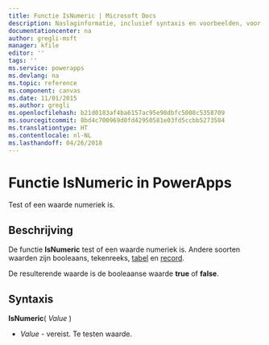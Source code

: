 ```yaml
---
title: Functie IsNumeric | Microsoft Docs
description: Naslaginformatie, inclusief syntaxis en voorbeelden, voor de functie IsNumeric in PowerApps
documentationcenter: na
author: gregli-msft
manager: kfile
editor: ''
tags: ''
ms.service: powerapps
ms.devlang: na
ms.topic: reference
ms.component: canvas
ms.date: 11/01/2015
ms.author: gregli
ms.openlocfilehash: b21d0183af4ba6157ac95e98dbfc5008c5358709
ms.sourcegitcommit: 8bd4c700969d0fd42950581e03fd5ccbb5273584
ms.translationtype: HT
ms.contentlocale: nl-NL
ms.lasthandoff: 04/26/2018
---
```

# <a name="isnumeric-function-in-powerapps"></a>Functie IsNumeric in PowerApps
Test of een waarde numeriek is.

## <a name="description"></a>Beschrijving
De functie **IsNumeric** test of een waarde numeriek is.  Andere soorten waarden zijn booleaans, tekenreeks, [tabel](../working-with-tables.md) en [record](../working-with-tables.md#records).

De resulterende waarde is de booleaanse waarde **true** of **false**.

## <a name="syntax"></a>Syntaxis
**IsNumeric**( *Value* )

* *Value* - vereist. Te testen waarde.

